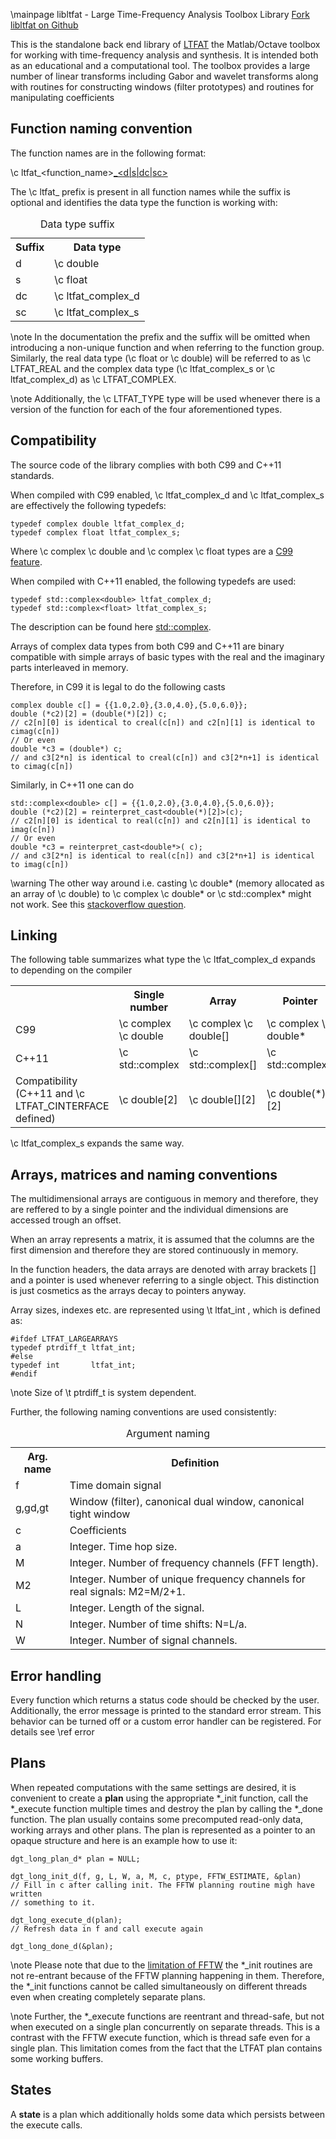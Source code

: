 \mainpage libltfat - Large Time-Frequency Analysis Toolbox Library 
[Fork libltfat on Github](https://github.com/ltfat/libltfat)

This is the standalone back end library of
 [LTFAT](http://ltfat.github.io/) the Matlab/Octave 
toolbox for working with time-frequency analysis and synthesis. It is intended
both as an educational and a computational tool. The toolbox provides a large
number of linear transforms including Gabor and wavelet transforms along with 
routines for constructing windows (filter prototypes) and routines for 
manipulating coefficients

Function naming convention
--------------------------

The function names are in the following format:

\c ltfat_<function_name>[_<d|s|dc|sc>](<parameters>)

The \c ltfat_ prefix is present in all function names while the suffix
is optional and identifies the data type the function is working with:

<table>
<caption id="multi_row">Data type suffix</caption>
<tr><th>Suffix</th><th>Data type</th></tr>
<tr><td>d</td><td>\c double</td></tr>
<tr><td>s</td><td>\c float</td></tr>
<tr><td>dc</td><td>\c ltfat_complex_d</td></tr>
<tr><td>sc</td><td>\c ltfat_complex_s</td></tr>
</table>

\note In the documentation the prefix and the suffix will be omitted when
introducing a non-unique function and when referring to the function group.
Similarly, the real data type (\c float or \c double) will be referred to as
\c LTFAT_REAL and the complex data type (\c ltfat_complex_s or \c ltfat_complex_d)
 as \c LTFAT_COMPLEX.

\note Additionally, the \c LTFAT_TYPE type will be used whenever there is a version of the
function for each of the four aforementioned types.

Compatibility
-------------

The source code of the library complies with both C99 and C++11 standards.

When compiled with C99 enabled, \c ltfat_complex_d and \c ltfat_complex_s
are effectively the following typedefs:

~~~~~~~~~~~~~~~{.c}
typedef complex double ltfat_complex_d;
typedef complex float ltfat_complex_s;
~~~~~~~~~~~~~~~
Where \c complex \c double and \c complex \c float types 
are a [C99 feature](http://en.cppreference.com/w/c/numeric/complex).

When compiled with C++11 enabled, the following typedefs are used:
~~~~~~~~~~~~~~~{.cpp}
typedef std::complex<double> ltfat_complex_d;
typedef std::complex<float> ltfat_complex_s;
~~~~~~~~~~~~~~~
The description can be found here [std::complex](http://en.cppreference.com/w/cpp/numeric/complex).

Arrays of complex data types from both C99 and C++11 are binary 
compatible with simple arrays of basic types with the real and the imaginary parts interleaved in memory.

Therefore, in C99 it is legal to do the following casts
~~~~~~~~~~~~~~~{.cpp}
complex double c[] = {{1.0,2.0},{3.0,4.0},{5.0,6.0}};
double (*c2)[2] = (double(*)[2]) c;
// c2[n][0] is identical to creal(c[n]) and c2[n][1] is identical to cimag(c[n])
// Or even
double *c3 = (double*) c;
// and c3[2*n] is identical to creal(c[n]) and c3[2*n+1] is identical to cimag(c[n])
~~~~~~~~~~~~~~~

Similarly, in C++11 one can do
~~~~~~~~~~~~~~~{.cpp}
std::complex<double> c[] = {{1.0,2.0},{3.0,4.0},{5.0,6.0}};
double (*c2)[2] = reinterpret_cast<double(*)[2]>(c);
// c2[n][0] is identical to real(c[n]) and c2[n][1] is identical to imag(c[n])
// Or even
double *c3 = reinterpret_cast<double*>( c);
// and c3[2*n] is identical to real(c[n]) and c3[2*n+1] is identical to imag(c[n])
~~~~~~~~~~~~~~~

\warning The other way around i.e. casting \c double* (memory allocated as an array of \c
double) to  \c complex \c double* or
\c std::complex<double>* might not work. See this 
[stackoverflow question](http://stackoverflow.com/questions/23198943/is-it-legal-to-cast-float-to-stdcomplexfloat).

Linking
-------

The following table summarizes what type the \c ltfat_complex_d expands to depending 
on the compiler
<table>
<tr><th></th><th>Single number</th><th>Array</th><th>Pointer</th></tr>
<tr><td>C99</td><td>\c complex \c double</td><td>\c complex \c double[]</td><td>\c complex \c double*</td></tr>
<tr><td>C++11</td><td>\c std::complex<double></td><td>\c std::complex<double>[]</td><td>\c std::complex<double>*</td></tr>
<tr><td>Compatibility (C++11 and \c LTFAT_CINTERFACE defined)</td><td>\c double[2]</td><td>\c double[][2]</td><td>\c double(*)[2]</td></tr>
</table>
\c ltfat_complex_s expands the same way.

Arrays, matrices and naming conventions
---------------------------------------

The multidimensional arrays are contiguous in memory and therefore, they
are reffered to by a single pointer and the individual dimensions are
accessed trough an offset.

When an array represents a matrix, it is assumed that the columns are the
first dimension and therefore they are stored continuously in memory.

In the function headers, the data arrays are denoted with array brackets []
and a pointer is used whenever referring to a single object. This distinction
is just cosmetics as the arrays decay to pointers anyway.

Array sizes, indexes etc. are represented using \t ltfat_int , which is defined as:
~~~~~~~~~~~~~~~{.c}
#ifdef LTFAT_LARGEARRAYS
typedef ptrdiff_t ltfat_int;
#else
typedef int       ltfat_int;
#endif 
~~~~~~~~~~~~~~~
\note Size of \t ptrdiff_t is system dependent.

Further, the following naming conventions are used consistently:
<table>
<caption id="multi_row">Argument naming</caption>
<tr><th>Arg. name</th><th>Definition</th></tr>
<tr><td>f</td><td>Time domain signal</td></tr>
<tr><td>g,gd,gt</td><td>Window (filter), canonical dual window, canonical tight window </td></tr>
<tr><td>c</td><td>Coefficients</td></tr>
<tr><td>a</td><td>Integer. Time hop size.</td></tr>
<tr><td>M</td><td>Integer. Number of frequency channels (FFT length).</td></tr>
<tr><td>M2</td><td>Integer. Number of unique frequency channels for real signals:
M2=M/2+1.</td></tr>
<tr><td>L</td><td>Integer. Length of the signal. </td></tr>
<tr><td>N</td><td>Integer. Number of time shifts: N=L/a.</td></tr>
<tr><td>W</td><td>Integer. Number of signal channels.</td></tr>
</table>


Error handling
--------------

Every function which returns a status code should be checked by the user.
Additionally, the error message is printed to the standard error stream.
This behavior can be turned off or a custom error handler can be registered.
For details see \ref error

Plans
-----

When repeated computations with the same settings are desired, it is
convenient to create a __plan__ using the appropriate *_init function,
call the *_execute function multiple times and destroy the plan by
calling the *_done function.
The plan usually contains some precomputed read-only data,
working arrays and other plans.
The plan is represented as a pointer to an opaque structure and here
is an example how to use it: 
~~~~~~~~~~~~~~~{.c}
dgt_long_plan_d* plan = NULL;

dgt_long_init_d(f, g, L, W, a, M, c, ptype, FFTW_ESTIMATE, &plan)
// Fill in c after calling init. The FFTW planning routine migh have written 
// something to it.

dgt_long_execute_d(plan);
// Refresh data in f and call execute again  

dgt_long_done_d(&plan);
~~~~~~~~~~~~~~~

\note Please note that due to the
<a href="https://github.com/FFTW/fftw3/issues/16">limitation of FFTW</a>
the *_init routines are not re-entrant because of the FFTW planning happening in them.
Therefore, the *_init functions cannot be called simultaneously on different threads even 
when creating completely separate plans.

\note Further, the *_execute functions are reentrant and thread-safe, but not when executed 
on a single plan concurrently on separate threads. This is a contrast with the FFTW
execute function, which is thread safe even for a single plan. 
This limitation comes from the fact that the LTFAT plan contains some working buffers.

States
------

A __state__ is a plan which additionally holds some data which persists
between the execute calls.


